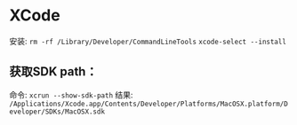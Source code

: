 # XCode
安装:
`rm -rf /Library/Developer/CommandLineTools`
`xcode-select --install`
## 获取SDK path： 
命令: `xcrun --show-sdk-path`
结果: `/Applications/Xcode.app/Contents/Developer/Platforms/MacOSX.platform/Developer/SDKs/MacOSX.sdk`
